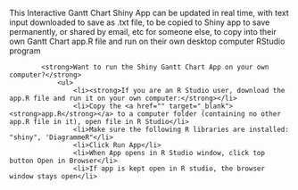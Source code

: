 This Interactive Gantt Chart Shiny App can be updated in real time,
with text input downloaded to save as .txt file, 
to be copied to Shiny app to save permanently, 
or shared by email, etc for someone else,
to copy into their own Gantt Chart app.R file and run on their own desktop computer RStudio program

            <strong>Want to run the Shiny Gantt Chart App on your own computer?</strong>
	            <ul>
	            	<li><strong>If you are an R Studio user, download the app.R file and run it on your own computer:</strong></li>
	            	<li>Copy the <a href="" target="_blank"><strong>app.R</strong></a> to a computer folder (containing no other app.R file in it), open file in R Studio</li>
	            	<li>Make sure the following R libraries are installed: "shiny", 'DiagrammeR"</li>
	            	<li>Click Run App</li>
	            	<li>When App opens in R Studio window, click top button Open in Browser</li>
	            	<li>If app is kept open in R studio, the browser window stays open</li>
